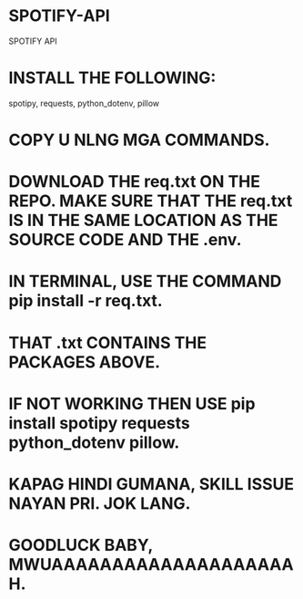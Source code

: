 # SPOTIFY-API
SPOTIFY API

# INSTALL THE FOLLOWING:
spotipy, requests, python_dotenv, pillow

# COPY U NLNG MGA COMMANDS.
# DOWNLOAD THE req.txt ON THE REPO. MAKE SURE THAT THE req.txt IS IN THE SAME LOCATION AS THE SOURCE CODE AND THE .env.
# IN TERMINAL, USE THE COMMAND pip install -r req.txt.
# THAT .txt CONTAINS THE PACKAGES ABOVE.
# IF NOT WORKING THEN USE pip install spotipy requests python_dotenv pillow.
# KAPAG HINDI GUMANA, SKILL ISSUE NAYAN PRI. JOK LANG.
# GOODLUCK BABY, MWUAAAAAAAAAAAAAAAAAAAAH.
